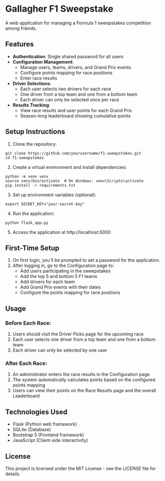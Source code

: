 # Gallagher F1 Sweepstake

A web application for managing a Formula 1 sweepstakes competition among friends.

## Features

- **Authentication**: Single shared password for all users
- **Configuration Management**: 
  - Manage users, teams, drivers, and Grand Prix events
  - Configure points mapping for race positions
  - Enter race results
- **Driver Selections**:
  - Each user selects two drivers for each race
  - One driver from a top team and one from a bottom team
  - Each driver can only be selected once per race
- **Results Tracking**:
  - View race results and user points for each Grand Prix
  - Season-long leaderboard showing cumulative points

## Setup Instructions

1. Clone the repository:
```
git clone https://github.com/yourusername/f1-sweepstakes.git
cd f1-sweepstakes
```

2. Create a virtual environment and install dependencies:
```
python -m venv venv
source venv/bin/activate  # On Windows: venv\Scripts\activate
pip install -r requirements.txt
```

3. Set up environment variables (optional):
```
export SECRET_KEY="your-secret-key"
```

4. Run the application:
```
python flask_app.py
```

5. Access the application at http://localhost:5000

## First-Time Setup

1. On first login, you'll be prompted to set a password for the application.
2. After logging in, go to the Configuration page to:
   - Add users participating in the sweepstakes
   - Add the top 5 and bottom 5 F1 teams
   - Add drivers for each team
   - Add Grand Prix events with their dates
   - Configure the points mapping for race positions

## Usage

### Before Each Race:
1. Users should visit the Driver Picks page for the upcoming race
2. Each user selects one driver from a top team and one from a bottom team
3. Each driver can only be selected by one user

### After Each Race:
1. An administrator enters the race results in the Configuration page
2. The system automatically calculates points based on the configured points mapping
3. Users can view their points on the Race Results page and the overall Leaderboard

## Technologies Used

- Flask (Python web framework)
- SQLite (Database)
- Bootstrap 5 (Frontend framework)
- JavaScript (Client-side interactivity)

## License

This project is licensed under the MIT License - see the LICENSE file for details.

